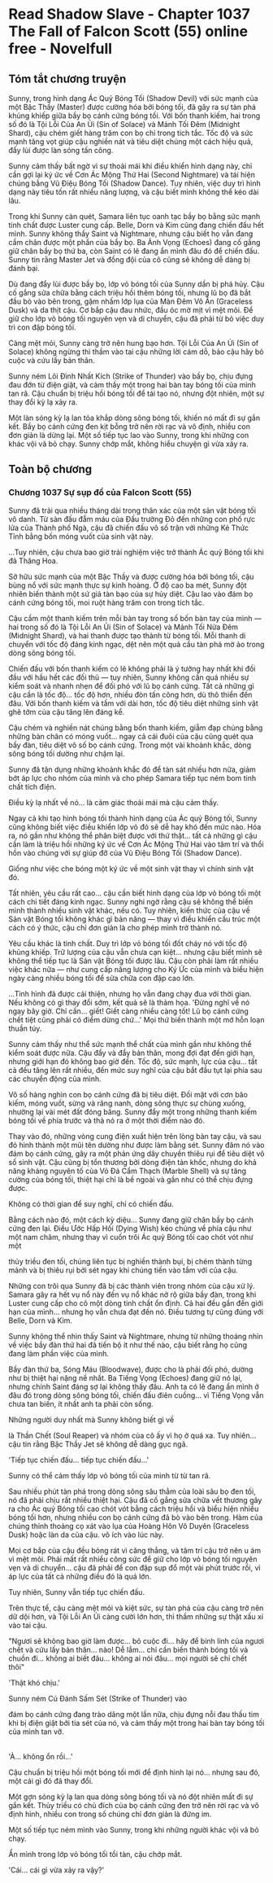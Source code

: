 # Read Shadow Slave - Chapter 1037 The Fall of Falcon Scott (55) online free - Novelfull

## Tóm tắt chương truyện

Sunny, trong hình dạng Ác Quỷ Bóng Tối (Shadow Devil) với sức mạnh của một Bậc Thầy (Master) được cường hóa bởi bóng tối, đã gây ra sự tàn phá khủng khiếp giữa bầy bọ cánh cứng bóng tối. Với bốn thanh kiếm, hai trong số đó là Tội Lỗi Của An Ủi (Sin of Solace) và Mảnh Tối Đêm (Midnight Shard), cậu chém giết hàng trăm con bọ chỉ trong tích tắc. Tốc độ và sức mạnh tăng vọt giúp cậu nghiền nát và tiêu diệt chúng một cách hiệu quả, đẩy lùi được làn sóng tấn công.

Sunny cảm thấy bất ngờ vì sự thoải mái khi điều khiển hình dạng này, chỉ cần gợi lại ký ức về Cơn Ác Mộng Thứ Hai (Second Nightmare) và tái hiện chúng bằng Vũ Điệu Bóng Tối (Shadow Dance). Tuy nhiên, việc duy trì hình dạng này tiêu tốn rất nhiều năng lượng, và cậu biết mình không thể kéo dài lâu.

Trong khi Sunny càn quét, Samara liên tục oanh tạc bầy bọ bằng sức mạnh tinh chất được Luster cung cấp. Belle, Dorn và Kim cũng đang chiến đấu hết mình. Sunny không thấy Saint và Nightmare, nhưng cậu biết họ vẫn đang cầm chân được một phần của bầy bọ. Ba Ảnh Vọng (Echoes) đang cố gắng giữ chân bầy bọ thứ ba, còn Saint có lẽ đang ẩn mình đâu đó để chiến đấu. Sunny tin rằng Master Jet và đồng đội của cô cũng sẽ không dễ dàng bị đánh bại.

Dù đang đẩy lùi được bầy bọ, lớp vỏ bóng tối của Sunny dần bị phá hủy. Cậu cố gắng sửa chữa bằng cách triệu hồi thêm bóng tối, nhưng lũ bọ đã bắt đầu bò vào bên trong, gặm nhấm lớp lụa của Màn Đêm Vô Ân (Graceless Dusk) và da thịt cậu. Cơ bắp cậu đau nhức, đầu óc mờ mịt vì mệt mỏi. Để giữ cho lớp vỏ bóng tối nguyên vẹn và di chuyển, cậu đã phải từ bỏ việc duy trì con đập bóng tối.

Càng mệt mỏi, Sunny càng trở nên hung bạo hơn. Tội Lỗi Của An Ủi (Sin of Solace) không ngừng thì thầm vào tai cậu những lời cám dỗ, bảo cậu hãy bỏ cuộc và cứu lấy bản thân.

Sunny ném Lôi Đình Nhất Kích (Strike of Thunder) vào bầy bọ, chịu đựng đau đớn từ điện giật, và cảm thấy một trong hai bàn tay bóng tối của mình tan rã. Cậu chuẩn bị triệu hồi bóng tối để tái tạo nó, nhưng đột nhiên, một sự thay đổi kỳ lạ xảy ra.

Một làn sóng kỳ lạ lan tỏa khắp dòng sông bóng tối, khiến nó mất đi sự gắn kết. Bầy bọ cánh cứng đen kịt bỗng trở nên rời rạc và vô định, nhiều con đơn giản là dừng lại. Một số tiếp tục lao vào Sunny, trong khi những con khác vội vã bỏ chạy. Sunny chớp mắt, không hiểu chuyện gì vừa xảy ra.

## Toàn bộ chương

### Chương 1037 Sự sụp đổ của Falcon Scott (55)

Sunny đã trải qua nhiều tháng dài trong thân xác của một sản vật bóng tối vô danh. Từ sàn đấu đẫm máu của Đấu trường Đỏ đến những con phố rực lửa của Thành phố Ngà, cậu đã chiến đấu vô số trận với những Kẻ Thức Tỉnh bằng bốn móng vuốt của sinh vật này.

…Tuy nhiên, cậu chưa bao giờ trải nghiệm việc trở thành Ác quỷ Bóng tối khi đã Thăng Hoa.

Sở hữu sức mạnh của một Bậc Thầy và được cường hóa bởi bóng tối, cậu bùng nổ với sức mạnh thực sự kinh hoàng. Ở độ cao ba mét, Sunny đột nhiên biến thành một sứ giả tàn bạo của sự hủy diệt. Cậu lao vào đám bọ cánh cứng bóng tối, moi ruột hàng trăm con trong tích tắc.

Cậu cầm một thanh kiếm trên mỗi bàn tay trong số bốn bàn tay của mình — hai trong số đó là Tội Lỗi An Ủi (Sin of Solace) và Mảnh Tối Nửa Đêm (Midnight Shard), và hai thanh được tạo thành từ bóng tối. Mỗi thanh di chuyển với tốc độ đáng kinh ngạc, dệt nên một quả cầu tàn phá mờ ảo trong dòng sông bóng tối.

Chiến đấu với bốn thanh kiếm có lẽ không phải là ý tưởng hay nhất khi đối đầu với hầu hết các đối thủ — tuy nhiên, Sunny không cần quá nhiều sự kiểm soát và nhanh nhẹn để đối phó với lũ bọ cánh cứng. Tất cả những gì cậu cần là tốc độ… tốc độ hơn, nhiều đòn tấn công hơn, dù thô thiển đến đâu. Với bốn thanh kiếm và tầm với dài hơn, tốc độ tiêu diệt những sinh vật ghê tởm của cậu tăng lên đáng kể.

Cậu chém và nghiền nát chúng bằng bốn thanh kiếm, giẫm đạp chúng bằng những bàn chân có móng vuốt… ngay cả cái đuôi của cậu cũng quét qua bầy đàn, tiêu diệt vô số bọ cánh cứng. Trong một vài khoảnh khắc, dòng sông bóng tối dường như chậm lại.

Sunny đã tận dụng những khoảnh khắc đó để tàn sát nhiều hơn nữa, giảm bớt áp lực cho nhóm của mình và cho phép Samara tiếp tục ném bom tinh chất tích điện.

Điều kỳ lạ nhất về nó… là cảm giác thoải mái mà cậu cảm thấy.

Ngay cả khi tạo hình bóng tối thành hình dạng của Ác quỷ Bóng tối, Sunny cũng không biết việc điều khiển lớp vỏ đó sẽ dễ hay khó đến mức nào. Hóa ra, nó gần như không thể phân biệt được với thứ thật… tất cả những gì cậu cần làm là triệu hồi những ký ức về Cơn Ác Mộng Thứ Hai vào tâm trí và thổi hồn vào chúng với sự giúp đỡ của Vũ Điệu Bóng Tối (Shadow Dance).

Giống như việc che bóng một ký ức về một sinh vật thay vì chính sinh vật đó.

Tất nhiên, yêu cầu rất cao… cậu cần biết hình dạng của lớp vỏ bóng tối một cách chi tiết đáng kinh ngạc. Sunny nghi ngờ rằng cậu sẽ không thể biến mình thành nhiều sinh vật khác, nếu có. Tuy nhiên, kiến ​​thức của cậu về Sản vật Bóng tối không khác gì bản năng — thay vì điều khiển cấu trúc một cách có ý thức, cậu chỉ đơn giản là cho phép mình trở thành nó.

Yêu cầu khác là tinh chất. Duy trì lớp vỏ bóng tối đốt cháy nó với tốc độ khủng khiếp. Trữ lượng của cậu vẫn chưa cạn kiệt… nhưng cậu biết mình sẽ không thể tiếp tục là Sản vật Bóng tối được lâu. Cậu còn phải làm rất nhiều việc khác nữa — như cung cấp năng lượng cho Ký Ức của mình và biểu hiện ngày càng nhiều bóng tối để sửa chữa con đập cao lớn.

…Tình hình đã được cải thiện, nhưng họ vẫn đang chạy đua với thời gian. Nếu không có gì thay đổi sớm, kết quả sẽ là thảm họa. 'Đừng nghĩ về nó ngay bây giờ. Chỉ cần… giết! Giết càng nhiều càng tốt! Lũ bọ cánh cứng chết tiệt cũng phải có điểm dừng chứ…' Mọi thứ biến thành một mớ hỗn loạn thuần túy.

Sunny cảm thấy như thể sức mạnh thể chất của mình gần như không thể kiểm soát được nữa. Cậu đẩy và đẩy bản thân, mong đợi đạt đến giới hạn, nhưng giới hạn đó không bao giờ đến. Tốc độ, sức mạnh, lực của cậu… tất cả đều tăng lên rất nhiều, đến mức suy nghĩ của cậu bắt đầu tụt lại phía sau các chuyển động của mình.

Vô số hàng nghìn con bọ cánh cứng đã bị tiêu diệt. Đối mặt với cơn bão kiếm, móng vuốt, sừng và răng nanh, dòng sông thực sự chùng xuống, nhường lại vài mét đất đóng băng. Sunny đẩy một trong những thanh kiếm bóng tối về phía trước và thả nó ra ở một thời điểm nào đó.

Thay vào đó, những vòng cung điện xuất hiện trên lòng bàn tay cậu, và sau đó hình thành một mũi tên dường như được làm bằng sét. Sunny đâm nó vào đám bọ cánh cứng, gây ra một phản ứng dây chuyền thiêu rụi để tiêu diệt vô số sinh vật. Cậu cũng bị tổn thương bởi dòng điện tàn khốc, nhưng do khả năng kháng nguyên tố của Vỏ Đá Cẩm Thạch (Marble Shell) và sự tăng cường của bóng tối, thiệt hại chỉ là bề ngoài và gần như có thể chịu đựng được.

Không có thời gian để suy nghĩ, chỉ có chiến đấu.

Bằng cách nào đó, một cách kỳ diệu… Sunny đang giữ chân bầy bọ cánh cứng đen lại. Điều Ước Hấp Hối (Dying Wish) kéo chúng về phía cậu như một nam châm, nhưng thay vì cuốn trôi Ác quỷ Bóng tối cao chót vót như một

thủy triều đen tối, chúng liên tục bị nghiền thành bụi, bị chém thành từng mảnh và bị thiêu rụi bởi sét ngay khi chúng tiến vào tầm với của cậu.

Những con trôi qua Sunny đã bị các thành viên trong nhóm của cậu xử lý. Samara gây ra hết vụ nổ này đến vụ nổ khác nở rộ giữa bầy đàn, trong khi Luster cung cấp cho cô một dòng tinh chất ổn định. Cả hai đều gần đến giới hạn của mình… nhưng họ vẫn chưa đạt đến nó. Điều tương tự cũng đúng với Belle, Dorn và Kim.

Sunny không thể nhìn thấy Saint và Nightmare, nhưng từ những thoáng nhìn về việc bầy đàn thứ hai đã tiến bộ ít như thế nào, cậu biết rằng họ cũng đang làm phần việc của mình.

Bầy đàn thứ ba, Sóng Máu (Bloodwave), được cho là phải đối phó, dường như bị thiệt hại nặng nề nhất. Ba Tiếng Vọng (Echoes) đang giữ nó lại, nhưng chính Saint đáng sợ lại không thấy đâu. Anh ta có lẽ đang ẩn mình ở đâu đó trong dòng sông bóng tối, chiến đấu điên cuồng… vì Tiếng Vọng vẫn chưa tan biến, ít nhất anh ta phải còn sống.

Những người duy nhất mà Sunny không biết gì về

là Thần Chết (Soul Reaper) và nhóm của cô ấy vì họ ở quá xa. Tuy nhiên… cậu tin rằng Bậc Thầy Jet sẽ không dễ dàng gục ngã.

'Tiếp tục chiến đấu… tiếp tục chiến đấu…'

Sunny có thể cảm thấy lớp vỏ bóng tối của mình từ từ tan rã.

Sau nhiều phút tàn phá trong dòng sông sâu thẳm của loài sâu bọ đen tối, nó đã phải chịu rất nhiều thiệt hại. Cậu đã cố gắng sửa chữa vết thương gây ra cho Ác quỷ Bóng tối cao chót vót bằng cách triệu hồi và biểu hiện nhiều bóng tối hơn, nhưng nhiều con bọ cánh cứng đã bò vào bên trong. Hàm của chúng thỉnh thoảng cọ xát vào lụa của Hoàng Hôn Vô Duyên (Graceless Dusk) hoặc làn da của cậu. vô ích vào lúc này.

Mọi cơ bắp của cậu đều bỏng rát vì căng thẳng, và tâm trí cậu trở nên u ám vì mệt mỏi. Phải mất rất nhiều công sức để giữ cho lớp vỏ bóng tối nguyên vẹn và di chuyển… cậu đã phải để con đập sụp đổ một vài phút trước rồi, vì áp lực của tất cả những điều đó là quá lớn.

Tuy nhiên, Sunny vẫn tiếp tục chiến đấu.

Trên thực tế, cậu càng mệt mỏi và kiệt sức, sự tàn phá của cậu càng trở nên dữ dội hơn, và Tội Lỗi An Ủi càng cười lớn hơn, thì thầm những sự thật xấu xí vào tai cậu.

"Ngươi sẽ không bao giờ làm được… bỏ cuộc đi… hãy để binh lính của ngươi chết và cứu lấy bản thân… nào! Dễ lắm… chỉ cần biến thành bóng tối và chuồn đi… không ai biết đâu… không ai nói đâu… mọi người sẽ chỉ chết thôi"

'Thật khó chịu.'

Sunny ném Cú Đánh Sấm Sét (Strike of Thunder) vào

đám bọ cánh cứng đang trào dâng một lần nữa, chịu đựng nỗi đau thấu tim khi bị điện giật bởi tia sét của nó, và cảm thấy một trong hai bàn tay bóng tối của mình tan vỡ.

######

'À… không ổn rồi…'

Cậu chuẩn bị triệu hồi một bóng tối mới để định hình lại nó… nhưng sau đó, một cái gì đó đã thay đổi.

Một gợn sóng kỳ lạ lan qua dòng sông bóng tối và nó đột nhiên mất đi sự gắn kết. Thủy triều có chủ đích của bọ cánh cứng đen trở nên rời rạc và vô định hình, nhiều con trong số chúng chỉ đơn giản là đứng im.

Một số tiếp tục ném mình vào Sunny, trong khi những người khác vội vã bỏ chạy.

Ẩn mình trong lớp vỏ bóng tối tồi tàn, cậu chớp mắt.

'Cái… cái gì vừa xảy ra vậy?'